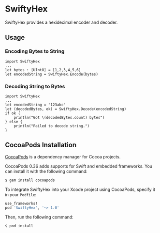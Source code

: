 # SwiftyHex
SwiftyHex provides a hexidecimal encoder and decoder.

## Usage

### Encoding Bytes to String
    
    import SwiftyHex
    ...
    let bytes : [UInt8] = [1,2,3,4,5,6]
    let encodedString = SwiftyHex.Encode(bytes)

### Decoding String to Bytes
    
    import SwiftyHex
    ...
    let encodedString = "123abc"
    let (decodedBytes, ok) = SwiftyHex.Decode(encodedString)
    if ok {
        println("Got \(decodedBytes.count) bytes")
    } else {
        println("Failed to decode string.")
    }
 
    

## CocoaPods Installation

[CocoaPods](http://cocoapods.org) is a dependency manager for Cocoa projects.

CocoaPods 0.36 adds supports for Swift and embedded frameworks. You can install it with the following command:

```bash
$ gem install cocoapods
```

To integrate SwiftyHex into your Xcode project using CocoaPods, specify it in your `Podfile`:

```ruby
use_frameworks!
pod 'SwiftyHex', '~> 1.0'
```

Then, run the following command:

```bash
$ pod install
```
